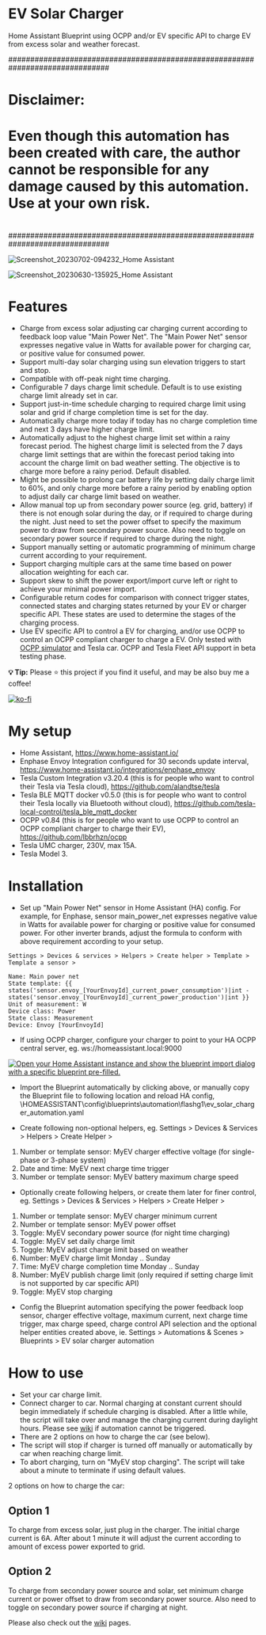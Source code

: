 # EV Solar Charger
Home Assistant Blueprint using OCPP and/or EV specific API to charge EV from excess solar and weather forecast.

###############################################################################
# Disclaimer:
#
# Even though this automation has been created with care, the author cannot be responsible for any damage caused by this automation.  Use at your own risk.
#
###############################################################################

![Screenshot_20230702-094232_Home Assistant](https://github.com/flashg1/TeslaSolarCharger/assets/122323972/58d1df89-905b-422c-8542-0081b9fa342f)

![Screenshot_20230630-135925_Home Assistant](https://github.com/flashg1/TeslaSolarCharger/assets/122323972/2f04b1e2-b56d-493c-977f-82d5dd04cbe5)


Features
========

-   Charge from excess solar adjusting car charging current according to feedback loop value "Main Power Net".  The "Main Power Net" sensor expresses negative value in Watts for available power for charging car, or positive value for consumed power.
-   Support multi-day solar charging using sun elevation triggers to start and stop.
-   Compatible with off-peak night time charging.
-   Configurable 7 days charge limit schedule.  Default is to use existing charge limit already set in car.
-   Support just-in-time schedule charging to required charge limit using solar and grid if charge completion time is set for the day.
-   Automatically charge more today if today has no charge completion time and next 3 days have higher charge limit.
-   Automatically adjust to the highest charge limit set within a rainy forecast period.  The highest charge limit is selected from the 7 days charge limit settings that are within the forecast period taking into account the charge limit on bad weather setting.  The objective is to charge more before a rainy period.  Default disabled.
-   Might be possible to prolong car battery life by setting daily charge limit to 60%, and only charge more before a rainy period by enabling option to adjust daily car charge limit based on weather.
-   Allow manual top up from secondary power source (eg. grid, battery) if there is not enough solar during the day, or if required to charge during the night. Just need to set the power offset to specify the maximum power to draw from secondary power source. Also need to toggle on secondary power source if required to charge during the night.
-   Support manually setting or automatic programming of minimum charge current according to your requirement.
-   Support charging multiple cars at the same time based on power allocation weighting for each car.
-   Support skew to shift the power export/import curve left or right to achieve your minimal power import.
-   Configurable return codes for comparison with connect trigger states, connected states and charging states returned by your EV or charger specific API. These states are used to determine the stages of the charging process.
-   Use EV specific API to control a EV for charging, and/or use OCPP to control an OCPP compliant charger to charge a EV. Only tested with [OCPP simulator](https://github.com/lewei50/iammeter-simulator) and Tesla car. OCPP and Tesla Fleet API support in beta testing phase.


**💡 Tip:** Please :star: this project if you find it useful, and may be also buy me a coffee!

[![ko-fi](https://ko-fi.com/img/githubbutton_sm.svg)](https://ko-fi.com/flashg1)


My setup
========

-	Home Assistant, https://www.home-assistant.io/
-	Enphase Envoy Integration configured for 30 seconds update interval, https://www.home-assistant.io/integrations/enphase_envoy
-	Tesla Custom Integration v3.20.4 (this is for people who want to control their Tesla via Tesla cloud), https://github.com/alandtse/tesla
- Tesla BLE MQTT docker v0.5.0 (this is for people who want to control their Tesla locally via Bluetooth without cloud), https://github.com/tesla-local-control/tesla_ble_mqtt_docker
- OCPP v0.84 (this is for people who want to use OCPP to control an OCPP compliant charger to charge their EV), https://github.com/lbbrhzn/ocpp
-	Tesla UMC charger, 230V, max 15A.
-	Tesla Model 3.


Installation
============

-	Set up "Main Power Net" sensor in Home Assistant (HA) config.  For example, for Enphase, sensor main_power_net expresses negative value in Watts for available power for charging or positive value for consumed power.  For other inverter brands, adjust the formula to conform with above requirement according to your setup.
```
Settings > Devices & services > Helpers > Create helper > Template > Template a sensor >

Name: Main power net
State template: {{ states('sensor.envoy_[YourEnvoyId]_current_power_consumption')|int - states('sensor.envoy_[YourEnvoyId]_current_power_production')|int }}
Unit of measurement: W
Device class: Power
State class: Measurement
Device: Envoy [YourEnvoyId]
```

- If using OCPP charger, configure your charger to point to your HA OCPP central server, eg. ws://homeassistant.local:9000

[![Open your Home Assistant instance and show the blueprint import dialog with a specific blueprint pre-filled.](https://my.home-assistant.io/badges/blueprint_import.svg)](https://my.home-assistant.io/redirect/blueprint_import/?blueprint_url=https%3A%2F%2Fgithub.com%2Fflashg1%2FevSolarCharger%2Fblob%2Fmain%2Fev_solar_charger_automation.yaml)

-	Import the Blueprint automatically by clicking above, or manually copy the Blueprint file to following location and reload HA config,
\\HOMEASSISTANT\config\blueprints\automation\flashg1\ev_solar_charger_automation.yaml

-	Create following non-optional helpers, eg.
Settings > Devices & Services > Helpers > Create Helper >
1.  Number or template sensor: MyEV charger effective voltage (for single-phase or 3-phase system)
1.  Date and time: MyEV next charge time trigger
1.  Number or template sensor: MyEV battery maximum charge speed

-	Optionally create following helpers, or create them later for finer control, eg.
Settings > Devices & Services > Helpers > Create Helper >
1.  Number or template sensor: MyEV charger minimum current
1.	Number or template sensor: MyEV power offset
1.	Toggle: MyEV secondary power source (for night time charging)
1.	Toggle: MyEV set daily charge limit
1.	Toggle: MyEV adjust charge limit based on weather
1.	Number: MyEV charge limit Monday .. Sunday
1.	Time: MyEV charge completion time Monday .. Sunday
1.  Number: MyEV publish charge limit (only required if setting charge limit is not supported by car specific API)
1.	Toggle: MyEV stop charging

-	Config the Blueprint automation specifying the power feedback loop sensor, charger effective voltage, maximum current, next charge time trigger, max charge speed, charge control API selection and the optional helper entities created above, ie.
Settings > Automations & Scenes > Blueprints > EV solar charger automation


How to use
==========

-	Set your car charge limit.
-	Connect charger to car.  Normal charging at constant current should begin immediately if schedule charging is disabled.  After a little while, the script will take over and manage the charging current during daylight hours.  Please see [wiki](https://github.com/flashg1/evSolarCharger/wiki/User-guide#automation-cannot-be-triggered) if automation cannot be triggered.
-	There are 2 options on how to charge the car (see below).
-	The script will stop if charger is turned off manually or automatically by car when reaching charge limit.
-	To abort charging, turn on "MyEV stop charging".  The script will take about a minute to terminate if using default values.

2 options on how to charge the car:

Option 1
--------
To charge from excess solar, just plug in the charger.  The initial charge current is 6A.  After about 1 minute it will adjust the current according to amount of excess power exported to grid.

Option 2
--------
To charge from secondary power source and solar, set minimum charge current or power offset to draw from secondary power source.  Also need to toggle on secondary power source if charging at night.

Please also check out the [wiki](https://github.com/flashg1/evSolarCharger/wiki) pages.

